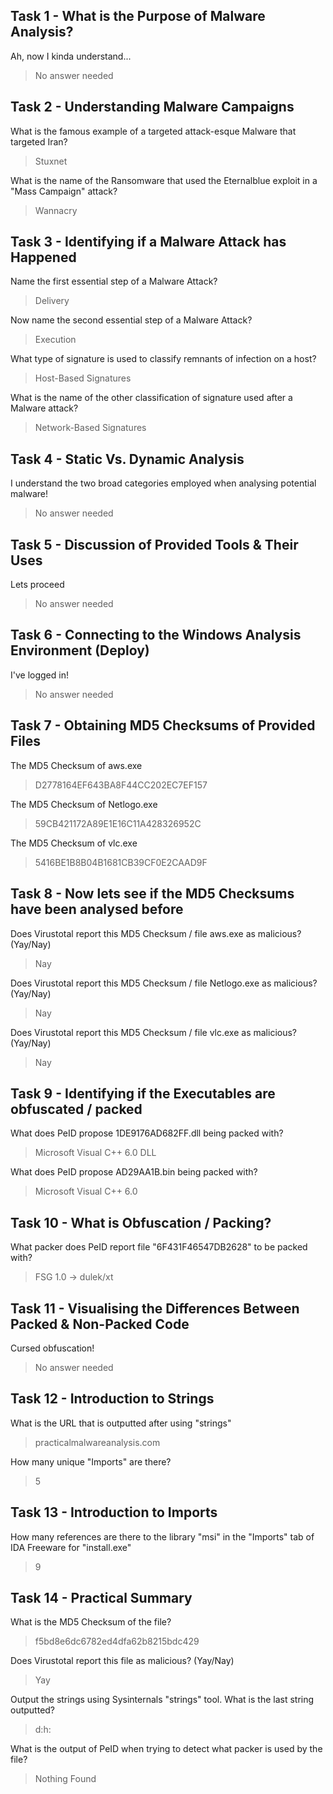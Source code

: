 ## Task 1 - What is the Purpose of Malware Analysis?

Ah, now I kinda understand...
> No answer needed


## Task 2 -  Understanding Malware Campaigns

What is the famous example of a targeted attack-esque Malware that targeted Iran?
> Stuxnet

What is the name of the Ransomware that used the Eternalblue exploit in a "Mass Campaign" attack?
> Wannacry

## Task 3 - Identifying if a Malware Attack has Happened

Name the first essential step of a Malware Attack?
> Delivery

Now name the second essential step of a Malware Attack?
> Execution

What type of signature is used to classify remnants of infection on a host?
> Host-Based Signatures

What is the name of the other classification of signature used after a Malware attack?
> Network-Based Signatures


## Task 4 - Static Vs. Dynamic Analysis

I understand the two broad categories employed when analysing potential malware! 
> No answer needed


## Task 5 - Discussion of Provided Tools & Their Uses

Lets proceed
> No answer needed

## Task 6 - Connecting to the Windows Analysis Environment (Deploy)

I've logged in!
> No answer needed


## Task 7 - Obtaining MD5 Checksums of Provided Files

The MD5 Checksum of aws.exe 
> D2778164EF643BA8F44CC202EC7EF157

The MD5 Checksum of Netlogo.exe
> 59CB421172A89E1E16C11A428326952C

The MD5 Checksum of vlc.exe
> 5416BE1B8B04B1681CB39CF0E2CAAD9F


## Task 8 - Now lets see if the MD5 Checksums have been analysed before

Does Virustotal report this MD5 Checksum / file aws.exe as malicious? (Yay/Nay)
> Nay

Does Virustotal report this MD5 Checksum / file Netlogo.exe as malicious? (Yay/Nay)
> Nay

Does Virustotal report this MD5 Checksum / file vlc.exe as malicious? (Yay/Nay)
> Nay


## Task 9 -  Identifying if the Executables are obfuscated / packed

What does PeID propose 1DE9176AD682FF.dll being packed with?
> Microsoft Visual C++ 6.0 DLL

What does PeID propose AD29AA1B.bin being packed with?
> Microsoft Visual C++ 6.0


## Task 10 - What is Obfuscation / Packing?

What packer does PeID report file "6F431F46547DB2628" to be packed with?
> FSG 1.0 -> dulek/xt


## Task 11 - Visualising the Differences Between Packed & Non-Packed Code

Cursed obfuscation!
> No answer needed

## Task 12 - Introduction to Strings

What is the URL that is outputted after using "strings"
> practicalmalwareanalysis.com

How many unique "Imports" are there?
> 5


## Task 13 - Introduction to Imports


How many references are there to the library "msi" in the "Imports" tab of IDA Freeware for "install.exe"
> 9


## Task 14 - Practical Summary
What is the MD5 Checksum of the file?
> f5bd8e6dc6782ed4dfa62b8215bdc429

Does Virustotal report this file as malicious? (Yay/Nay)
> Yay

Output the strings using Sysinternals "strings" tool.
What is the last string outputted?
> d:h:

What is the output of PeID when trying to detect what packer is used by the file?
> Nothing Found
